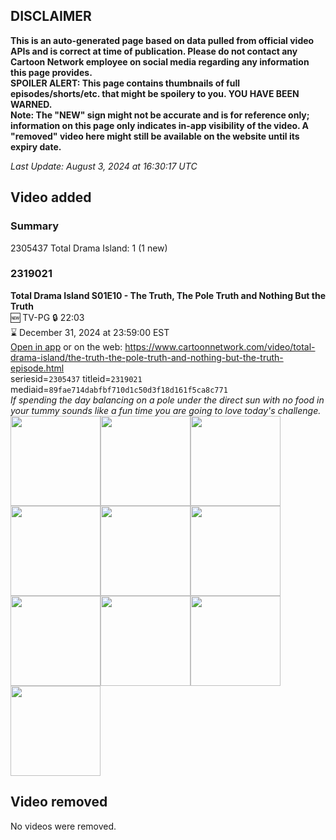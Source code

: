 ## DISCLAIMER
**This is an auto-generated page based on data pulled from official video APIs and is correct at time of publication. Please do not contact any Cartoon Network employee on social media regarding any information this page provides.**  
**SPOILER ALERT: This page contains thumbnails of full episodes/shorts/etc. that might be spoilery to you. YOU HAVE BEEN WARNED.**  
**Note: The "NEW" sign might not be accurate and is for reference only; information on this page only indicates in-app visibility of the video. A "removed" video here might still be available on the website until its expiry date.**  

_Last Update: August 3, 2024 at 16:30:17 UTC_
## Video added
### Summary
2305437 Total Drama Island: 1 (1 new)  
### 2319021
**Total Drama Island S01E10 - The Truth, The Pole Truth and Nothing But the Truth**  
🆕 TV-PG 🔒 22:03  
⌛ December 31, 2024 at 23:59:00 EST  
[Open in app](https://cnvideo.sercomkc.org/redirector.html?type=cnapp&seriesid=2305437&titleid=2319021&mediaid=89fae714dabfbf710d1c50d3f18d161f5ca8c771) or on the web: https://www.cartoonnetwork.com/video/total-drama-island/the-truth-the-pole-truth-and-nothing-but-the-truth-episode.html  
seriesid=`2305437` titleid=`2319021` mediaid=`89fae714dabfbf710d1c50d3f18d161f5ca8c771`  
_If spending the day balancing on a pole under the direct sun with no food in your tummy sounds like a fun time you are going to love today's challenge._  
<a href="https://s3.amazonaws.com/cartoonorchestrator/2319021_001_1280x720.jpg"><img src="https://s3.amazonaws.com/cartoonorchestrator/2319021_001_640x360.jpg" height="144px" /></a><a href="https://s3.amazonaws.com/cartoonorchestrator/2319021_002_1280x720.jpg"><img src="https://s3.amazonaws.com/cartoonorchestrator/2319021_002_640x360.jpg" height="144px" /></a><a href="https://s3.amazonaws.com/cartoonorchestrator/2319021_003_1280x720.jpg"><img src="https://s3.amazonaws.com/cartoonorchestrator/2319021_003_640x360.jpg" height="144px" /></a><a href="https://s3.amazonaws.com/cartoonorchestrator/2319021_004_1280x720.jpg"><img src="https://s3.amazonaws.com/cartoonorchestrator/2319021_004_640x360.jpg" height="144px" /></a><a href="https://s3.amazonaws.com/cartoonorchestrator/2319021_005_1280x720.jpg"><img src="https://s3.amazonaws.com/cartoonorchestrator/2319021_005_640x360.jpg" height="144px" /></a><a href="https://s3.amazonaws.com/cartoonorchestrator/2319021_006_1280x720.jpg"><img src="https://s3.amazonaws.com/cartoonorchestrator/2319021_006_640x360.jpg" height="144px" /></a><a href="https://s3.amazonaws.com/cartoonorchestrator/2319021_007_1280x720.jpg"><img src="https://s3.amazonaws.com/cartoonorchestrator/2319021_007_640x360.jpg" height="144px" /></a><a href="https://s3.amazonaws.com/cartoonorchestrator/2319021_008_1280x720.jpg"><img src="https://s3.amazonaws.com/cartoonorchestrator/2319021_008_640x360.jpg" height="144px" /></a><a href="https://s3.amazonaws.com/cartoonorchestrator/2319021_009_1280x720.jpg"><img src="https://s3.amazonaws.com/cartoonorchestrator/2319021_009_640x360.jpg" height="144px" /></a><a href="https://s3.amazonaws.com/cartoonorchestrator/2319021_010_1280x720.jpg"><img src="https://s3.amazonaws.com/cartoonorchestrator/2319021_010_640x360.jpg" height="144px" /></a>
## Video removed
No videos were removed.  
